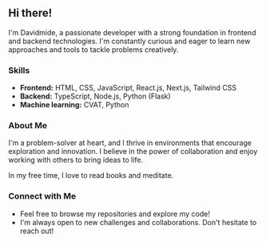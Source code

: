 ## Hi there! 

I'm Davidmide, a passionate developer with a strong foundation in frontend and backend technologies. I'm constantly curious and eager to learn new approaches and tools to tackle problems creatively.

### Skills

* **Frontend:** HTML, CSS, JavaScript, React.js, Next.js, Tailwind CSS
* **Backend:** TypeScript, Node.js, Python (Flask)
*  **Machine learning:** CVAT, Python 

### About Me

I'm a problem-solver at heart, and I thrive in environments that encourage exploration and innovation. I believe in the power of collaboration and enjoy working with others to bring ideas to life.

In my free time, I love to read books and meditate.

### Connect with Me

* Feel free to browse my repositories and explore my code!
* I'm always open to new challenges and collaborations. Don't hesitate to reach out!
<!---
**Bonus:**

* Add a section showcasing your most interesting projects. 
* Include links to your portfolio website or any relevant online profiles (excluding social media).
* Consider adding badges to your README using services like shields.io to visually represent your GitHub stats, programming languages, or frameworks you're proficient in. 


--->







<!---
Davidmide02/Davidmide02 is a ✨ special ✨ repository because its `README.md` (this file) appears on your GitHub profile.
You can click the Preview link to take a look at your changes.
--->
